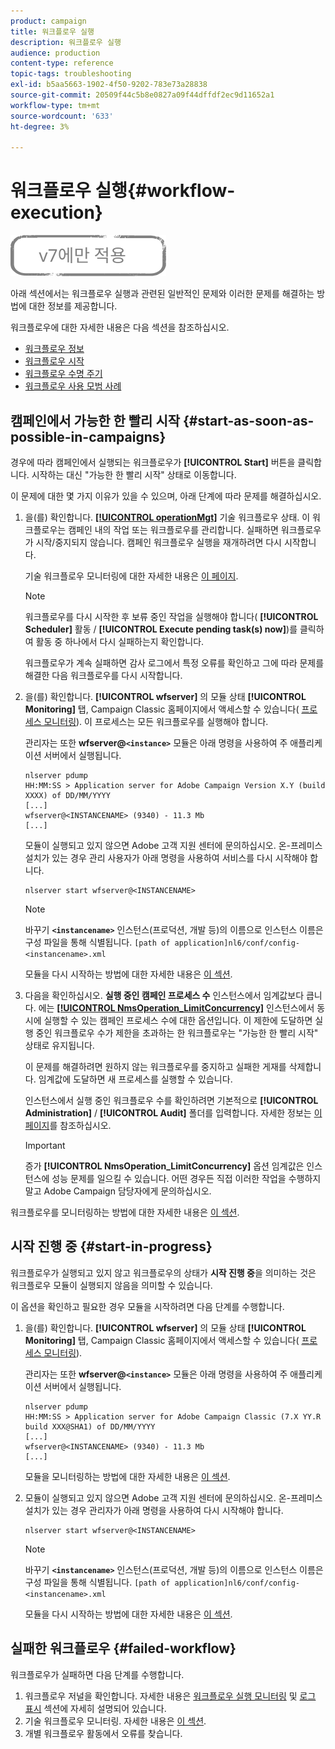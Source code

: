 ```yaml
---
product: campaign
title: 워크플로우 실행
description: 워크플로우 실행
audience: production
content-type: reference
topic-tags: troubleshooting
exl-id: b5aa5663-1902-4f50-9202-783e73a28838
source-git-commit: 20509f44c5b8e0827a09f44dffdf2ec9d11652a1
workflow-type: tm+mt
source-wordcount: '633'
ht-degree: 3%

---
```


# 워크플로우 실행{#workflow-execution}

![](../../assets/v7-only.svg)

아래 섹션에서는 워크플로우 실행과 관련된 일반적인 문제와 이러한 문제를 해결하는 방법에 대한 정보를 제공합니다.

워크플로우에 대한 자세한 내용은 다음 섹션을 참조하십시오.

* [워크플로우 정보](../../workflow/using/about-workflows.md)
* [워크플로우 시작](../../workflow/using/starting-a-workflow.md)
* [워크플로우 수명 주기](../../workflow/using/workflow-life-cycle.md)
* [워크플로우 사용 모범 사례](../../workflow/using/workflow-best-practices.md)

## 캠페인에서 가능한 한 빨리 시작 {#start-as-soon-as-possible-in-campaigns}

경우에 따라 캠페인에서 실행되는 워크플로우가 **[!UICONTROL Start]** 버튼을 클릭합니다. 시작하는 대신 &quot;가능한 한 빨리 시작&quot; 상태로 이동합니다.

이 문제에 대한 몇 가지 이유가 있을 수 있으며, 아래 단계에 따라 문제를 해결하십시오.

1. 을(를) 확인합니다. [**[!UICONTROL operationMgt]**](../../workflow/using/about-technical-workflows.md) 기술 워크플로우 상태. 이 워크플로우는 캠페인 내의 작업 또는 워크플로우를 관리합니다. 실패하면 워크플로우가 시작/중지되지 않습니다. 캠페인 워크플로우 실행을 재개하려면 다시 시작합니다.

   기술 워크플로우 모니터링에 대한 자세한 내용은 [이 페이지](../../workflow/using/monitoring-technical-workflows.md).

   >[!NOTE]
   >
   >워크플로우를 다시 시작한 후 보류 중인 작업을 실행해야 합니다( **[!UICONTROL Scheduler]** 활동 / **[!UICONTROL Execute pending task(s) now]**)를 클릭하여 활동 중 하나에서 다시 실패하는지 확인합니다.

   워크플로우가 계속 실패하면 감사 로그에서 특정 오류를 확인하고 그에 따라 문제를 해결한 다음 워크플로우를 다시 시작합니다.

1. 을(를) 확인합니다. **[!UICONTROL wfserver]** 의 모듈 상태 **[!UICONTROL Monitoring]** 탭, Campaign Classic 홈페이지에서 액세스할 수 있습니다( [프로세스 모니터링](../../production/using/monitoring-processes.md)). 이 프로세스는 모든 워크플로우를 실행해야 합니다.

   관리자는 또한 **wfserver@`<instance>`** 모듈은 아래 명령을 사용하여 주 애플리케이션 서버에서 실행됩니다.

   ```
   nlserver pdump
   HH:MM:SS > Application server for Adobe Campaign Version X.Y (build XXXX) of DD/MM/YYYY
   [...]
   wfserver@<INSTANCENAME> (9340) - 11.3 Mb
   [...]
   ```

   모듈이 실행되고 있지 않으면 Adobe 고객 지원 센터에 문의하십시오. 온-프레미스 설치가 있는 경우 관리 사용자가 아래 명령을 사용하여 서비스를 다시 시작해야 합니다.

   ```
   nlserver start wfserver@<INSTANCENAME>
   ```

   >[!NOTE]
   >
   >바꾸기 **`<instancename>`** 인스턴스(프로덕션, 개발 등)의 이름으로 인스턴스 이름은 구성 파일을 통해 식별됩니다.
   >`[path of application]nl6/conf/config-<instancename>.xml`

   모듈을 다시 시작하는 방법에 대한 자세한 내용은 [이 섹션](../../production/using/usual-commands.md#module-launch-commands).

1. 다음을 확인하십시오. **실행 중인 캠페인 프로세스 수** 인스턴스에서 임계값보다 큽니다. 에는 [**[!UICONTROL NmsOperation_LimitConcurrency]**](../../installation/using/configuring-campaign-options.md#campaign-e-workflow-management) 인스턴스에서 동시에 실행할 수 있는 캠페인 프로세스 수에 대한 옵션입니다. 이 제한에 도달하면 실행 중인 워크플로우 수가 제한을 초과하는 한 워크플로우는 &quot;가능한 한 빨리 시작&quot; 상태로 유지됩니다.

   이 문제를 해결하려면 원하지 않는 워크플로우를 중지하고 실패한 게재를 삭제합니다. 임계값에 도달하면 새 프로세스를 실행할 수 있습니다.

   인스턴스에서 실행 중인 워크플로우 수를 확인하려면 기본적으로 **[!UICONTROL Administration]** / **[!UICONTROL Audit]** 폴더를 입력합니다. 자세한 정보는 [이 페이지](../../workflow/using/monitoring-workflow-execution.md#filtering-workflows-status)를 참조하십시오.

   >[!IMPORTANT]
   >
   >증가 **[!UICONTROL NmsOperation_LimitConcurrency]** 옵션 임계값은 인스턴스에 성능 문제를 일으킬 수 있습니다. 어떤 경우든 직접 이러한 작업을 수행하지 말고 Adobe Campaign 담당자에게 문의하십시오.

워크플로우를 모니터링하는 방법에 대한 자세한 내용은 [이 섹션](../../workflow/using/monitoring-workflow-execution.md).

## 시작 진행 중 {#start-in-progress}

워크플로우가 실행되고 있지 않고 워크플로우의 상태가 **시작 진행 중**&#x200B;을 의미하는 것은 워크플로우 모듈이 실행되지 않음을 의미할 수 있습니다.

이 옵션을 확인하고 필요한 경우 모듈을 시작하려면 다음 단계를 수행합니다.

1. 을(를) 확인합니다. **[!UICONTROL wfserver]** 의 모듈 상태 **[!UICONTROL Monitoring]** 탭, Campaign Classic 홈페이지에서 액세스할 수 있습니다( [프로세스 모니터링](../../production/using/monitoring-processes.md)).

   관리자는 또한 **wfserver@`<instance>`** 모듈은 아래 명령을 사용하여 주 애플리케이션 서버에서 실행됩니다.

   ```
   nlserver pdump
   HH:MM:SS > Application server for Adobe Campaign Classic (7.X YY.R build XXX@SHA1) of DD/MM/YYYY
   [...]
   wfserver@<INSTANCENAME> (9340) - 11.3 Mb
   [...]
   ```

   모듈을 모니터링하는 방법에 대한 자세한 내용은 [이 섹션](../../production/using/usual-commands.md#monitoring-commands-).

1. 모듈이 실행되고 있지 않으면 Adobe 고객 지원 센터에 문의하십시오. 온-프레미스 설치가 있는 경우 관리자가 아래 명령을 사용하여 다시 시작해야 합니다.

   ```
   nlserver start wfserver@<INSTANCENAME>
   ```

   >[!NOTE]
   >
   >바꾸기 **`<instancename>`** 인스턴스(프로덕션, 개발 등)의 이름으로 인스턴스 이름은 구성 파일을 통해 식별됩니다.
   >`[path of application]nl6/conf/config-<instancename>.xml`

   모듈을 다시 시작하는 방법에 대한 자세한 내용은 [이 섹션](../../production/using/usual-commands.md#module-launch-commands).

## 실패한 워크플로우 {#failed-workflow}

워크플로우가 실패하면 다음 단계를 수행합니다.

1. 워크플로우 저널을 확인합니다. 자세한 내용은 [워크플로우 실행 모니터링](../../workflow/using/monitoring-workflow-execution.md) 및 [로그 표시](../../workflow/using/monitoring-workflow-execution.md#displaying-logs) 섹션에 자세히 설명되어 있습니다.
1. 기술 워크플로우 모니터링. 자세한 내용은 [이 섹션](../../workflow/using/monitoring-technical-workflows.md).
1. 개별 워크플로우 활동에서 오류를 찾습니다.
